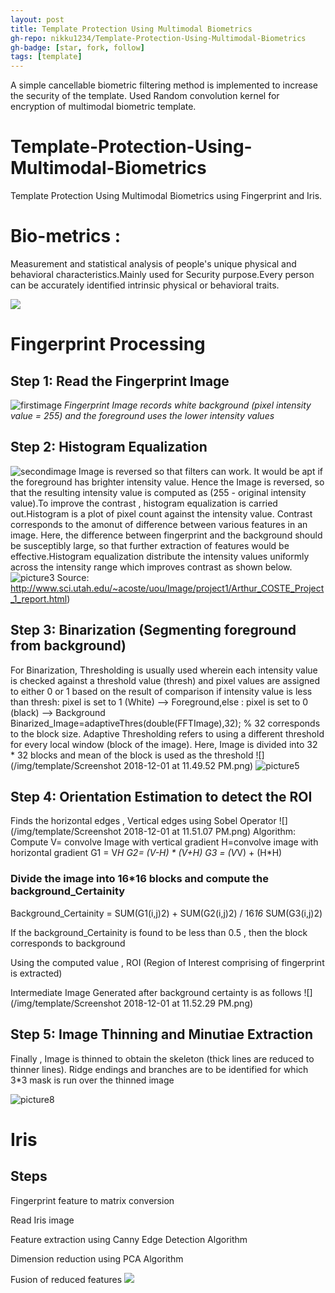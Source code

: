 ```yaml
---
layout: post
title: Template Protection Using Multimodal Biometrics
gh-repo: nikku1234/Template-Protection-Using-Multimodal-Biometrics
gh-badge: [star, fork, follow]
tags: [template]
---
```


A simple cancellable biometric filtering method is implemented to increase the security of the
template. Used Random convolution kernel for encryption of multimodal biometric template.

# Template-Protection-Using-Multimodal-Biometrics
Template Protection Using Multimodal Biometrics using Fingerprint and Iris.


# Bio-metrics :

Measurement and statistical analysis of people's unique physical and behavioral characteristics.Mainly used for Security purpose.Every person can be accurately identified intrinsic physical or behavioral traits.                                                                                                                                                                                                                                                                                                                                                                                                                                                                                                                       

![](/img/template/diagram.png)

# Fingerprint Processing

## Step 1: Read the Fingerprint Image
![firstimage](/img/template/Picture1.png)
*Fingerprint Image records white background (pixel intensity value = 255) and the foreground uses the lower intensity values*

## Step 2: Histogram Equalization
![secondimage](/img/template/Picture2.png)
Image is reversed so that filters can work. It would be apt if the foreground has brighter intensity value. Hence the Image is reversed, so that the resulting intensity value is computed as  (255 - original intensity value).To improve the contrast , histogram equalization is carried out.Histogram is a plot of pixel count against the intensity value. Contrast  corresponds to the amonut of difference between various features in an image. Here, the difference between fingerprint and the background should be susceptibly large, so that further extraction of features would be effective.Histogram equalization distribute the intensity values uniformly across the intensity range which improves contrast as shown below.
![picture3](/img/template/Picture3.png)
Source: http://www.sci.utah.edu/~acoste/uou/Image/project1/Arthur_COSTE_Project_1_report.html)

## Step 3: Binarization (Segmenting foreground from background)
For Binarization, Thresholding is usually used wherein each intensity value is checked against a threshold value (thresh) and pixel values are assigned to either 0 or 1 based on the result of comparison if intensity value is less than thresh: pixel is set to 1 (White) --> Foreground,else : pixel is set to 0 (black) --> Background
Binarized_Image=adaptiveThres(double(FFTImage),32); % 32 corresponds to the block size.
Adaptive Thresholding refers to using a different threshold for every local window (block of the image). Here, Image is divided into 32 * 32 blocks and mean of the block is used as the threshold
![](/img/template/Screenshot 2018-12-01 at 11.49.52 PM.png)
![picture5](/img/template/picture5.png)

## Step 4: Orientation Estimation to detect the ROI 
Finds the horizontal edges , Vertical edges using Sobel Operator
![](/img/template/Screenshot 2018-12-01 at 11.51.07 PM.png)
Algorithm:
Compute 
	V= convolve Image with vertical gradient
	H=convolve image with horizontal gradient
	G1 = V*H
	G2= (V-H) * (V+H)
	G3 = (V*V) + (H*H)
	
### Divide the image into 16*16 blocks and compute the background_Certainity
	
Background_Certainity =  SUM(G1(i,j)2) + SUM(G2(i,j)2) / 16*16* SUM(G3(i,j)2) 	

If the background_Certainity is found to be less than 0.5 , then the block corresponds to background

Using the computed value , ROI (Region of Interest comprising of fingerprint is extracted)

Intermediate Image Generated after background certainty is as follows
![](/img/template/Screenshot 2018-12-01 at 11.52.29 PM.png)

## Step 5: Image Thinning and Minutiae Extraction
Finally , Image is thinned to obtain the skeleton (thick lines are reduced to thinner lines). Ridge endings and branches are to be identified for which 3*3 mask is run over the thinned image 

![picture8](/img/template/picture8.png)


# Iris

## Steps

Fingerprint feature to matrix conversion

Read Iris image

Feature extraction using Canny Edge Detection Algorithm

Dimension reduction using PCA Algorithm

Fusion of reduced features
![](/img/template/image.png)



